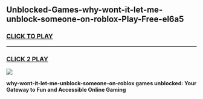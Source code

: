 
## Unblocked-Games-why-wont-it-let-me-unblock-someone-on-roblox-Play-Free-el6a5
<h3>
<a href="https://premium76.site?title=why-wont-it-let-me-unblock-someone-on-roblox&ref=23A">CLICK TO PLAY</a></h3>
<hr>

<h3>
<a href="https://premium76.site?title=why-wont-it-let-me-unblock-someone-on-roblox&ref=23A">CLICK 2 PLAY</a>
  
</h3>

<a href="https://premium76.site?title=why-wont-it-let-me-unblock-someone-on-roblox&ref=23A"><img src="https://clearcache.store/games.png"></a>


**why-wont-it-let-me-unblock-someone-on-roblox games unblocked: Your Gateway to Fun and Accessible Online Gaming**
